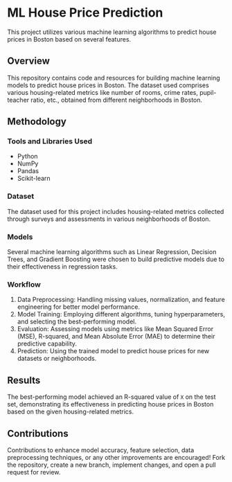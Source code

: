# ML House Price Prediction

This project utilizes various machine learning algorithms to predict house prices in Boston based on several features.

## Overview

This repository contains code and resources for building machine learning models to predict house prices in Boston. The dataset used comprises various housing-related metrics like number of rooms, crime rates, pupil-teacher ratio, etc., obtained from different neighborhoods in Boston.

## Methodology

### Tools and Libraries Used
- Python
- NumPy
- Pandas
- Scikit-learn

### Dataset
The dataset used for this project includes housing-related metrics collected through surveys and assessments in various neighborhoods of Boston.

### Models
Several machine learning algorithms such as Linear Regression, Decision Trees, and Gradient Boosting were chosen to build predictive models due to their effectiveness in regression tasks.

### Workflow
1. Data Preprocessing: Handling missing values, normalization, and feature engineering for better model performance.
2. Model Training: Employing different algorithms, tuning hyperparameters, and selecting the best-performing model.
3. Evaluation: Assessing models using metrics like Mean Squared Error (MSE), R-squared, and Mean Absolute Error (MAE) to determine their predictive capability.
4. Prediction: Using the trained model to predict house prices for new datasets or neighborhoods.

## Results

The best-performing model achieved an R-squared value of `X` on the test set, demonstrating its effectiveness in predicting house prices in Boston based on the given housing-related metrics.

## Contributions
Contributions to enhance model accuracy, feature selection, data preprocessing techniques, or any other improvements are encouraged! Fork the repository, create a new branch, implement changes, and open a pull request for review.
